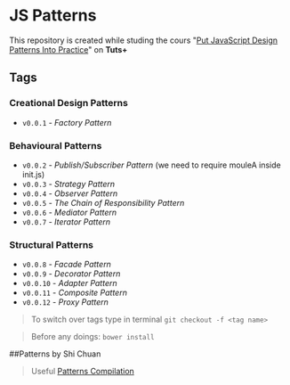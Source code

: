 # JS Patterns 
This repository is created while studing the cours "[Put JavaScript Design Patterns Into Practice]" on **Tuts+**

## Tags

### Creational Design Patterns
- `v0.0.1` - *Factory Pattern*

### Behavioural Patterns
- `v0.0.2` - *Publish/Subscriber Pattern* (we need to require mouleA inside init.js)
- `v0.0.3` - *Strategy Pattern*
- `v0.0.4` - *Observer Pattern*
- `v0.0.5` - *The Chain of Responsibility Pattern*
- `v0.0.6` - *Mediator Pattern*
- `v0.0.7` - *Iterator Pattern*

### Structural Patterns
- `v0.0.8` - *Facade Pattern*
- `v0.0.9` - *Decorator Pattern*
- `v0.0.10` - *Adapter Pattern*
- `v0.0.11` - *Composite Pattern*
- `v0.0.12` - *Proxy Pattern*

> To switch over tags type in terminal `git checkout -f <tag name>`

> Before any doings: `bower install`

##Patterns by Shi Chuan

> Useful [Patterns Compilation]

[Put JavaScript Design Patterns Into Practice]: https://code.tutsplus.com/courses/put-javascript-design-patterns-into-practice
[Patterns Compilation]: http://shichuan.github.io/javascript-patterns/

